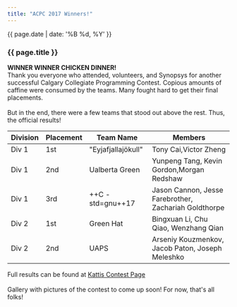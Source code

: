 ```yaml
---
title: "ACPC 2017 Winners!"
---
```


<div class="card post-dec">      
<div class="card-body">
<div class="container-fluid">   
<div class="row">

<div class = "col-xs-12">
<div class = "date-dec"> {{ page.date | date: '%B %d, %Y' }}</div>
<h3 class = "blog-title">{{ page.title }}</h3>      
<div class = "blog-line"></div> 

<p>
<b>WINNER WINNER CHICKEN DINNER!</b>
<br>
Thank you everyone who attended, volunteers, and Synopsys for another successful
 Calgary Collegiate Programming Contest. Copious amounts of caffine were consumed by the teams. Many fought hard to get their final placements. 
 <br><br>
 But in the end, there were a few teams that stood out above the rest. Thus, the official results! <br>
</p>

<p>
<div class = "table-responsive-lg contest-results-table table-p">
 <table class = "table table-sm table-bordered">
 <thead class="thead-dark">
  <tr>
    <th>Division</th>
    <th>Placement</th>
    <th>Team Name</th>
    <th>Members</th>
  </tr>
  </thead>
  <tbody>
    <tr>
        <td>Div 1</td>
        <td>1st</td>
        <td>"Eyjafjallajökull"</td>
        <td> Tony Cai,Victor Zheng</td>
    </tr>
    <tr>
        <td>Div 1</td>
        <td>2nd</td>
        <td>Ualberta Green</td>
        <td>Yunpeng Tang, Kevin Gordon,Morgan Redshaw </td>
    </tr>    
    <tr>
        <td>Div 1</td>
        <td>3rd</td>
        <td>++C -std=gnu++17</td>
        <td>Jason Cannon, Jesse Farebrother, Zachariah Goldthorpe</td>
    </tr>
    <tr>
        <td>Div 2</td>
        <td>1st</td>
        <td>Green Hat</td>
        <td>Bingxuan Li, Chu Qiao, Wenzhang Qian</td>
    </tr>
    <tr>
        <td>Div 2</td>
        <td>2nd</td>
        <td>UAPS</td>
        <td> Arseniy Kouzmenkov, Jacob Paton, Joseph Meleshko</td>  
    </tr>  
  </tbody>
</table>
</div>
</p>

<p>
Full results can be found at <a href="https://acpc17.kattis.com/standings"> Kattis Contest Page</a><br><br>
Gallery with pictures of the contest to come up soon! For now, that's all folks!
</p>

</div>
</div>
</div>
</div>
</div>
